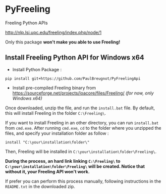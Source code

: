 # PyFreeling
Freeling Python APIs

http://nlp.lsi.upc.edu/freeling/index.php/node/1

Only this package **won't make you able to use Freeling!**

## Install Freeling Python API for Windows x64

- Install Python Package :
```
pip install git+https://github.com/PaulBreugnot/PyFreelingApi
```
- Install pre-compiled Freeling binary from https://sourceforge.net/projects/loacore/files/Freeling/ *(for now, only Windows x64)*

Once downloaded, unzip the file, and run the `install.bat` file. By default, this will install Freeling in the folder `C:\Freeling\`.

If you want to install Freeling in an other directory, you can run `install.bat` from `cmd.exe`. After running `cmd.exe`, `cd` to the folder where you unzipped the files, and specify your installation folder as follow :
```
install "C:\your\installation\folder\"
```
Then, Freeling will be installed in `C:\your\installation\folder\Freeling\`.

**During the process, an hard link linking `C:\Freeling\` to `C:\your\installation\folder\Freeling\` will be created. Notice that without it, your Freeling API won't work.**

If prefer you can perform this process manually, following instructions in the `README.txt` in the downloaded zip.
